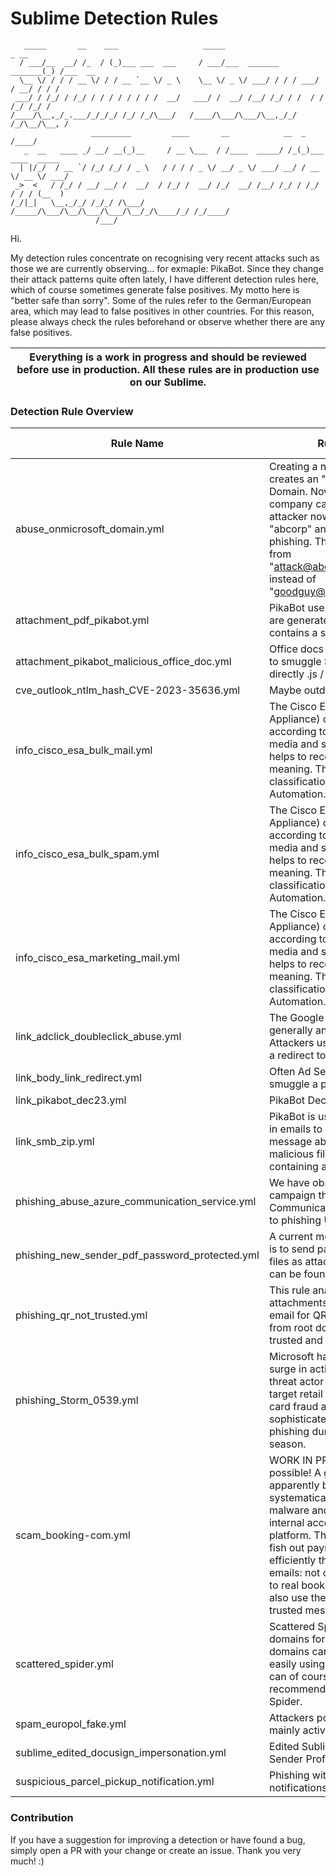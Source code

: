 # Sublime Detection Rules

```none
   _____       __    ___                   _____                      _ __         
  / ___/__  __/ /_  / (_)___ ___  ___     / ___/___  _______  _______(_) /___  __  
  \__ \/ / / / __ \/ / / __ `__ \/ _ \    \__ \/ _ \/ ___/ / / / ___/ / __/ / / /  
 ___/ / /_/ / /_/ / / / / / / / /  __/   ___/ /  __/ /__/ /_/ / /  / / /_/ /_/ /   
/____/\__,_/_.___/_/_/_/ /_/ /_/\___/   /____/\___/\___/\__,_/_/  /_/\__/\__, /    
                  _________         ____       __            __  _      /____/     
   _  __   ____ _/ __/ __(_)__     / __ \___  / /____  _____/ /_(_)___  ____  _____
  | |/_/  / __ `/ /_/ /_/ / _ \   / / / / _ \/ __/ _ \/ ___/ __/ / __ \/ __ \/ ___/
 _>  <   / /_/ / __/ __/ /  __/  / /_/ /  __/ /_/  __/ /__/ /_/ / /_/ / / / (__  ) 
/_/|_|   \__,_/_/ /_/_/ /\___/  /_____/\___/\__/\___/\___/\__/_/\____/_/ /_/____/  
                   /___/                                                         
```

Hi.

My detection rules concentrate on recognising very recent attacks such as those we are currently observing… for exmaple: PikaBot. Since they change their attack patterns quite often lately, I have different detection rules here, which of course sometimes generate false positives. My motto here is "better safe than sorry".
Some of the rules refer to the German/European area, which may lead to false positives in other countries. For this reason, please always check the rules beforehand or observe whether there are any false positives.


| Everything is a work in progress and should be reviewed before use in production. All these rules are in production use on our Sublime. |
|----|


### Detection Rule Overview

| Rule Name | Rule Description | Rule Classification | Rule Severity |
|----|----|----|----|
| abuse_onmicrosoft_domain.yml | Creating a new tenant on Entra will creates an "[onmicrosoft.com](http://onmicrosoft.com)" Domain. Now imagine, that there is a company called "abccorp", the attacker now creates a new tenant "abcorp" and uses this one for phishing. These emails are now come from "[attack@abcorp.onmicrosoft.com](mailto:attack@abcorp.onmicrosoft.com) instead of "[goodguy@abccorp.onmicrosoft.com](mailto:goodguy@abccorp.onmicrosoft.com) | Spam / Phishing | Medium |
| attachment_pdf_pikabot.yml | PikaBot uses PDF attachments which are generated by “ReportLab” and contains a specific url pattern. | Malware | High |
| attachment_pikabot_malicious_office_doc.yml | Office docs weaponized by PikaBot to smuggle SMB links that executes directly .js / .vbs etc. | Malware | Critical |
| cve_outlook_ntlm_hash_CVE-2023-35636.yml | Maybe outdated, leaks NTLM Hash |    | High |
| info_cisco_esa_bulk_mail.yml | The Cisco ESA (Email Security Appliance) classifies emails according to bulk, marketing, social media and spam. This classification helps to recognise emails and their meaning. This rule is only used for classification within Sublime Automation. :) | Info | Low |
| info_cisco_esa_bulk_spam.yml | The Cisco ESA (Email Security Appliance) classifies emails according to bulk, marketing, social media and spam. This classification helps to recognise emails and their meaning. This rule is only used for classification within Sublime Automation. :) | Info | Low |
| info_cisco_esa_marketing_mail.yml | The Cisco ESA (Email Security Appliance) classifies emails according to bulk, marketing, social media and spam. This classification helps to recognise emails and their meaning. This rule is only used for classification within Sublime Automation. :) | Info | Low |
| link_adclick_doubleclick_abuse.yml | The Google Adclick network is generally an advertising network. Attackers use Adclick links to achieve a redirect to a malicious URL. | Spam / Phishing | Medium |
| link_body_link_redirect.yml | Often Ad Services are used to smuggle a phishing url to the victim. | Spam / Phishing | Low |
| link_pikabot_dec23.yml | PikaBot December 23 URL pattern | Malware | High |
| link_smb_zip.yml | PikaBot is using a link to SMB share in emails to bypass the warning message about running a potentially malicious file. Downloads a zip file containing a exe file. | Malware | High |
| phishing_abuse_azure_communication_service.yml | We have observed a recent phishing campaign that abuses Azure Communication Services to redirect to phishing URLs. | Spam / Phishing | Medium |
| phishing_new_sender_pdf_password_protected.yml | A current method of phishing attack is to send password-protected PDF files as attachments. The password can be found in the email body. | Phishing | Medium |
| phishing_qr_not_trusted.yml | This rule analyses image attachments and a screenshot of an email for QR codes that contain URLs from root domains that are not highly trusted and from first-time senders. | Spam / Phishing | Medium |
| phishing_Storm_0539.yml | Microsoft has observed a significant surge in activity associated with the threat actor Storm-0539, known to target retail organizations for gift card fraud and theft using highly sophisticated email and SMS phishing during the holiday shopping season. | ATP / Phishing | High |
| scam_booking-com.yml | WORK IN PROGRESS, False-Positive possible! A gang of cyber crooks is apparently behind the scam, systematically infecting hotels with malware and then abusing their internal access to the Booking platform. This allows the criminals to fish out payment data much more efficiently than with untargeted emails: not only do they have access to real booking data, but they can also use the booking provider's trusted messaging system. | Scam / Phishing | Low |
| scattered_spider.yml | Scattered Spider uses separate domains for each victim. These domains can currently be found quite easily using regex. The attack pattern can of course also change. See CISA recommendation on Scattered Spider. | ATP / Phishing | High |
| spam_europol_fake.yml | Attackers posing as "EUROPOL" are mainly active in Europe. |    | Low |
| sublime_edited_docusign_impersonation.yml | Edited Sublime Rule without the Sender Profile. |    | High |
| suspicious_parcel_pickup_notification.yml | Phishing with fake pickup notifications |    | Medium |


### Contribution

If you have a suggestion for improving a detection or have found a bug, simply open a PR with your change or create an issue. Thank you very much! :)